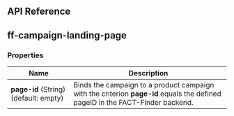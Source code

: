 ## API Reference
## ff-campaign-landing-page
### Properties
| Name | Description |
| ---- | ----------- |
|**page-id**&nbsp;(String) (default: empty)| Binds the campaign to a product campaign with the criterion **page-id** equals the defined pageID in the FACT-Finder backend. |
